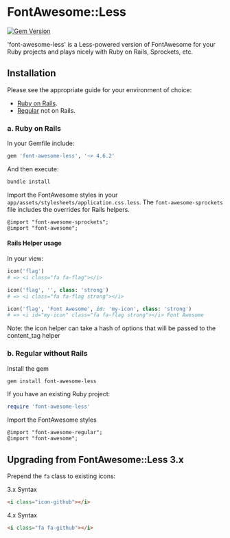 # FontAwesome::Less

[![Gem Version](https://badge.fury.io/rb/font-awesome-less.svg)](https://badge.fury.io/rb/font-awesome-less)

'font-awesome-less' is a Less-powered version of FontAwesome for your Ruby projects and plays nicely with 
 Ruby on Rails, Sprockets, etc.
 
 
## Installation

Please see the appropriate guide for your environment of choice:

* [Ruby on Rails](#a-ruby-on-rails).
* [Regular](#b-compass-without-rails) not on Rails.


### a. Ruby on Rails

In your Gemfile include:

```ruby
gem 'font-awesome-less', '~> 4.6.2'
```

And then execute:

```sh
bundle install
```

Import the FontAwesome styles in your `app/assets/stylesheets/application.css.less`. The `font-awesome-sprockets` file
includes the overrides for Rails helpers.

```less
@import "font-awesome-sprockets";
@import "font-awesome";
```

#### Rails Helper usage

In your view:

```ruby
icon('flag')
# => <i class="fa fa-flag"></i>
```

```ruby
icon('flag', '', class: 'strong')
# => <i class="fa fa-flag strong"></i>
```

```ruby
icon('flag', 'Font Awesome', id: 'my-icon', class: 'strong')
# => <i id="my-icon" class="fa fa-flag strong"></i> Font Awesome
```

Note: the icon helper can take a hash of options that will be passed to the content_tag helper

### b. Regular without Rails

Install the gem

```sh
gem install font-awesome-less
```

If you have an existing Ruby project:

```ruby
require 'font-awesome-less'
```

Import the FontAwesome styles

```less
@import "font-awesome-regular";
@import "font-awesome";
```

## Upgrading from FontAwesome::Less 3.x

Prepend the `fa` class to existing icons:

3.x Syntax

```html
<i class="icon-github"></i>
```

4.x Syntax

```html
<i class="fa fa-github"></i>
```
